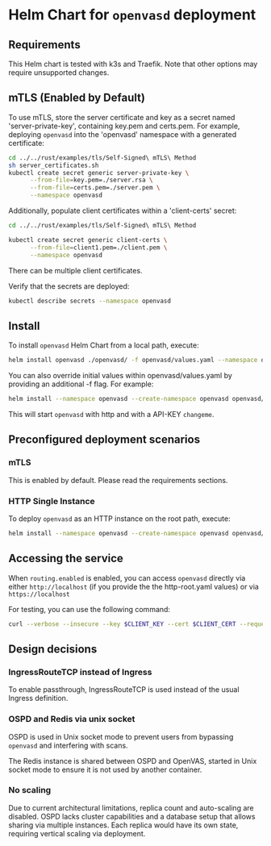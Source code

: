 # Helm Chart for `openvasd` deployment 

## Requirements

This Helm chart is tested with k3s and Traefik. Note that other options may require unsupported changes.

## mTLS (Enabled by Default)

To use mTLS, store the server certificate and key as a secret named 'server-private-key', containing key.pem and certs.pem. For example, deploying `openvasd` into the 'openvasd' namespace with a generated certificate:

```bash
cd ../../rust/examples/tls/Self-Signed\ mTLS\ Method
sh server_certificates.sh
kubectl create secret generic server-private-key \
      --from-file=key.pem=./server.rsa \
      --from-file=certs.pem=./server.pem \
      --namespace openvasd

```

Additionally, populate client certificates within a 'client-certs' secret:

```bash
cd ../../rust/examples/tls/Self-Signed\ mTLS\ Method

kubectl create secret generic client-certs \
      --from-file=client1.pem=./client.pem \
      --namespace openvasd
```

There can be multiple client certificates.

Verify that the secrets are deployed:

```bash
kubectl describe secrets --namespace openvasd
```

## Install

To install `openvasd` Helm Chart from a local path, execute:

```bash
helm install openvasd ./openvasd/ -f openvasd/values.yaml --namespace openvasd --create-namespace openvasd
```

You can also override initial values within openvasd/values.yaml by providing an additional -f flag. For example:

```bash
helm install --namespace openvasd --create-namespace openvasd openvasd/ --values openvasd/values.yaml --values openvasd/http-root.yaml
```

This will start `openvasd` with http and with a API-KEY `changeme`.

## Preconfigured deployment scenarios

### mTLS

This is enabled by default. Please read the requirements sections.

### HTTP Single Instance

To deploy `openvasd` as an HTTP instance on the root path, execute:

```bash
helm install --namespace openvasd --create-namespace openvasd openvasd/ --values openvasd/values.yaml --values openvasd/http-root.yaml
```

## Accessing the service

When `routing.enabled` is enabled, you can access `openvasd` directly via either `http://localhost` (if you provide the the http-root.yaml values) or via `https://localhost`

For testing, you can use the following command:

```bash
curl --verbose --insecure --key $CLIENT_KEY --cert $CLIENT_CERT --request HEAD https://127.0.0.1
```

## Design decisions

### IngressRouteTCP instead of Ingress

To enable passthrough, IngressRouteTCP is used instead of the usual Ingress definition.

### OSPD and Redis via unix socket

OSPD is used in Unix socket mode to prevent users from bypassing `openvasd` and interfering with scans. 

The Redis instance is shared between OSPD and OpenVAS, started in Unix socket mode to ensure it is not used by another container.

### No scaling

Due to current architectural limitations, replica count and auto-scaling are disabled. OSPD lacks cluster capabilities and a database setup that allows sharing via multiple instances. Each replica would have its own state, requiring vertical scaling via deployment.
